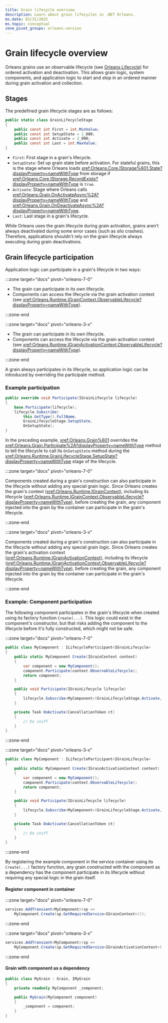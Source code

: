```yaml
---
title: Grain lifecycle overview
description: Learn about grain lifecycles in .NET Orleans.
ms.date: 03/31/2025
ms.topic: conceptual
zone_pivot_groups: orleans-version
---
```


# Grain lifecycle overview

Orleans grains use an observable lifecycle (see [Orleans Lifecycle](../implementation/orleans-lifecycle.md)) for ordered activation and deactivation. This allows grain logic, system components, and application logic to start and stop in an ordered manner during grain activation and collection.

## Stages

The predefined grain lifecycle stages are as follows:

```csharp
public static class GrainLifecycleStage
{
    public const int First = int.MinValue;
    public const int SetupState = 1_000;
    public const int Activate = 2_000;
    public const int Last = int.MaxValue;
}
```

- `First`: First stage in a grain's lifecycle.
- `SetupState`: Set up grain state before activation. For stateful grains, this is the stage where Orleans loads <xref:Orleans.Core.IStorage%601.State?displayProperty=nameWithType> from storage if <xref:Orleans.Core.IStorage.RecordExists?displayProperty=nameWithType> is `true`.
- `Activate`: Stage where Orleans calls <xref:Orleans.Grain.OnActivateAsync%2A?displayProperty=nameWithType> and <xref:Orleans.Grain.OnDeactivateAsync%2A?displayProperty=nameWithType>.
- `Last`: Last stage in a grain's lifecycle.

While Orleans uses the grain lifecycle during grain activation, grains aren't always deactivated during some error cases (such as silo crashes). Therefore, applications shouldn't rely on the grain lifecycle always executing during grain deactivations.

## Grain lifecycle participation

Application logic can participate in a grain's lifecycle in two ways:

<!-- markdownlint-disable MD044 -->
:::zone target="docs" pivot="orleans-7-0"
<!-- markdownlint-enable MD044 -->

- The grain can participate in its own lifecycle.
- Components can access the lifecycle via the grain activation context (see <xref:Orleans.Runtime.IGrainContext.ObservableLifecycle?displayProperty=nameWithType>).

:::zone-end

<!-- markdownlint-disable MD044 -->
:::zone target="docs" pivot="orleans-3-x"
<!-- markdownlint-enable MD044 -->

- The grain can participate in its own lifecycle.
- Components can access the lifecycle via the grain activation context (see <xref:Orleans.Runtime.IGrainActivationContext.ObservableLifecycle?displayProperty=nameWithType>).

:::zone-end

A grain always participates in its lifecycle, so application logic can be introduced by overriding the participate method.

### Example participation

```csharp
public override void Participate(IGrainLifecycle lifecycle)
{
    base.Participate(lifecycle);
    lifecycle.Subscribe(
        this.GetType().FullName,
        GrainLifecycleStage.SetupState,
        OnSetupState);
}
```

In the preceding example, <xref:Orleans.Grain%601> overrides the <xref:Orleans.Grain.Participate%2A?displayProperty=nameWithType> method to tell the lifecycle to call its `OnSetupState` method during the <xref:Orleans.Runtime.GrainLifecycleStage.SetupState?displayProperty=nameWithType> stage of the lifecycle.

<!-- markdownlint-disable MD044 -->
:::zone target="docs" pivot="orleans-7-0"
<!-- markdownlint-enable MD044 -->

Components created during a grain's construction can also participate in the lifecycle without adding any special grain logic. Since Orleans creates the grain's context (<xref:Orleans.Runtime.IGrainContext>), including its lifecycle (<xref:Orleans.Runtime.IGrainContext.ObservableLifecycle?displayProperty=nameWithType>), before creating the grain, any component injected into the grain by the container can participate in the grain's lifecycle.

:::zone-end

<!-- markdownlint-disable MD044 -->
:::zone target="docs" pivot="orleans-3-x"
<!-- markdownlint-enable MD044 -->

Components created during a grain's construction can also participate in the lifecycle without adding any special grain logic. Since Orleans creates the grain's activation context (<xref:Orleans.Runtime.IGrainActivationContext>), including its lifecycle (<xref:Orleans.Runtime.IGrainActivationContext.ObservableLifecycle?displayProperty=nameWithType>), before creating the grain, any component injected into the grain by the container can participate in the grain's lifecycle.

:::zone-end

### Example: Component participation

The following component participates in the grain's lifecycle when created using its factory function `Create(...)`. This logic could exist in the component's constructor, but that risks adding the component to the lifecycle before it's fully constructed, which might not be safe.

<!-- markdownlint-disable MD044 -->
:::zone target="docs" pivot="orleans-7-0"
<!-- markdownlint-enable MD044 -->

```csharp
public class MyComponent : ILifecycleParticipant<IGrainLifecycle>
{
    public static MyComponent Create(IGrainContext context)
    {
        var component = new MyComponent();
        component.Participate(context.ObservableLifecycle);
        return component;
    }

    public void Participate(IGrainLifecycle lifecycle)
    {
        lifecycle.Subscribe<MyComponent>(GrainLifecycleStage.Activate, OnActivate);
    }

    private Task OnActivate(CancellationToken ct)
    {
        // Do stuff
    }
}
```

:::zone-end

<!-- markdownlint-disable MD044 -->
:::zone target="docs" pivot="orleans-3-x"
<!-- markdownlint-enable MD044 -->

```csharp
public class MyComponent : ILifecycleParticipant<IGrainLifecycle>
{
    public static MyComponent Create(IGrainActivationContext context)
    {
        var component = new MyComponent();
        component.Participate(context.ObservableLifecycle);
        return component;
    }

    public void Participate(IGrainLifecycle lifecycle)
    {
        lifecycle.Subscribe<MyComponent>(GrainLifecycleStage.Activate, OnActivate);
    }

    private Task OnActivate(CancellationToken ct)
    {
        // Do stuff
    }
}
```

:::zone-end

By registering the example component in the service container using its `Create(...)` factory function, any grain constructed with the component as a dependency has the component participate in its lifecycle without requiring any special logic in the grain itself.

#### Register component in container

<!-- markdownlint-disable MD044 -->
:::zone target="docs" pivot="orleans-7-0"
<!-- markdownlint-enable MD044 -->

```csharp
services.AddTransient<MyComponent>(sp =>
    MyComponent.Create(sp.GetRequiredService<IGrainContext>());
```

:::zone-end

<!-- markdownlint-disable MD044 -->
:::zone target="docs" pivot="orleans-3-x"
<!-- markdownlint-enable MD044 -->

```csharp
services.AddTransient<MyComponent>(sp =>
    MyComponent.Create(sp.GetRequiredService<IGrainActivationContext>());
```

:::zone-end

#### Grain with component as a dependency

```csharp
public class MyGrain : Grain, IMyGrain
{
    private readonly MyComponent _component;

    public MyGrain(MyComponent component)
    {
        _component = component;
    }
}
